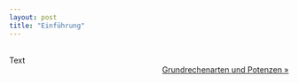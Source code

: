 ```yaml
---
layout: post
title: "Einführung"
---
```

<br>
Text

<br>
<div align="right"><a  rel="next" class="next" href="http://vorklinik.eu/1-grundlagen/1-physik/1-mathematische-grundlagen/111-0101a-grundrechenarten-potenzen">Grundrechenarten und Potenzen &raquo;</a></div>
